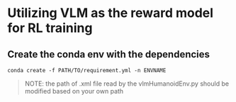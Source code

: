 # Utilizing VLM as the reward model for RL training
## Create the conda env with the dependencies
```
conda create -f PATH/TO/requirement.yml -n ENVNAME
```
> NOTE: the path of .xml file read by the vlmHumanoidEnv.py should be modified based on your own path 

